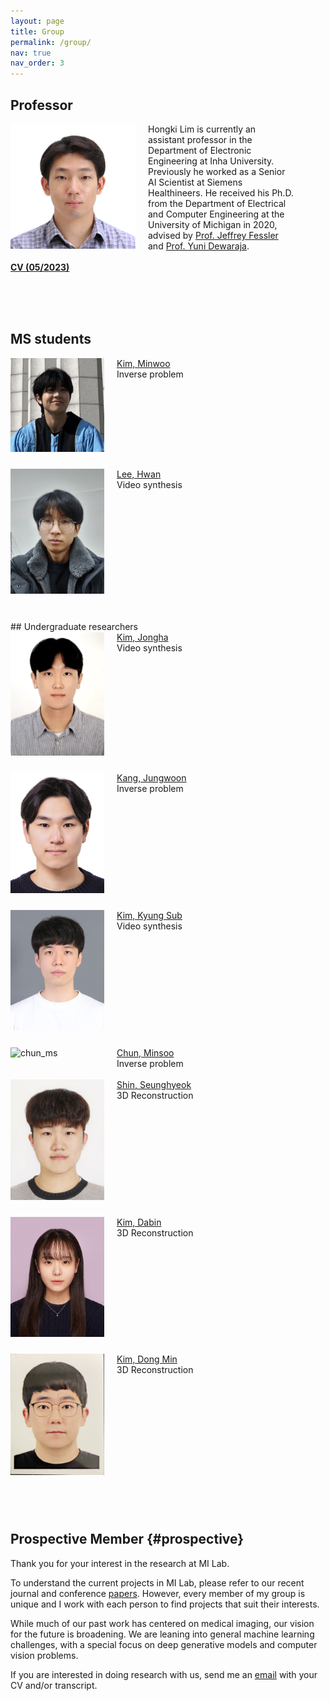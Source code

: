 ```yaml
---
layout: page
title: Group
permalink: /group/
nav: true
nav_order: 3
---
```


<style>
    /* Styles for screens larger than 768px (typical breakpoint for tablets) */
    @media (min-width: 768px) {
        .professor-photo {
            width: 200px;
            margin-right: 30px;
        }
        .student-photo {
            width: 150px; /* Slightly smaller than the professor photo */
            margin-right: 25px;
        }
        .professor-text, .student-text {
            max-width: 90%; /* or whatever max width you think looks good */
        }
    }

    /* Styles for screens smaller than 768px */
    @media (max-width: 768px) {
        .professor-photo {
            width: 100px; /* adjust as needed for mobile */
            margin-right: 15px;
        }
        .student-photo {
            width: 75px; /* Adjusted for mobile */
            margin-right: 10px;
        }
        .professor-text, .student-text {
            max-width: 100%; /* 100% minus the image width and a bit of margin */
            flex: 1; /* this allows the text div to take up any remaining space */
        }
    }
</style>

## Professor

<div style="overflow: auto;">
    <img class="professor-photo" src="/assets/img/hongki-photo.jpg" alt="Hongki Lim" style="float: left; margin-right: 20px; margin-bottom: 10px;">
    <div class="professor-text">
        Hongki Lim is currently an assistant professor in the Department of Electronic Engineering at Inha University. Previously he worked as a Senior AI Scientist at Siemens Healthineers. He received his Ph.D. from the Department of Electrical and Computer Engineering at the University of Michigan in 2020, advised by <a href='https://web.eecs.umich.edu/~fessler/'>Prof. Jeffrey Fessler</a> and <a href='https://medicine.umich.edu/dept/radiology/yuni-dewaraja-phd'>Prof. Yuni Dewaraja</a>. <br>
        <br><strong><a href="/assets/cv.pdf">CV (05/2023)</a></strong>
    </div>
</div>


<br><br><br>

## MS students
<div style="overflow: auto;">
    <img class="student-photo" src="/assets/img/kim_mw.JPG" alt="kim_mw" style="float: left; margin-right: 20px; margin-bottom: 10px;">
    <div class="student-text">
        <a href='https://www.linkedin.com/in/민우-김-414aba2a3/'>Kim, Minwoo</a><br>
        Inverse problem<br>
    </div>
</div>
<br>
<div style="overflow: auto;">
    <img class="student-photo" src="/assets/img/lee_h.jpg" alt="lee_h" style="float: left; margin-right: 20px; margin-bottom: 10px;">
    <div class="student-text">
        <a href='www.linkedin.com/in/dlghks629'>Lee, Hwan</a><br>
        Video synthesis<br>
    </div>
</div>
<br><br>
## Undergraduate researchers 
<div style="overflow: auto;">
    <img class="student-photo" src="/assets/img/kim_jh.jpg" alt="kim_jh" style="float: left; margin-right: 20px; margin-bottom: 10px;">
    <div class="student-text">
        <a href='https://www.linkedin.com/in/종하-김-4253312b8/'>Kim, Jongha</a><br>
        Video synthesis<br>
    </div>
</div>
<br>
<div style="overflow: auto;">
    <img class="student-photo" src="/assets/img/kang_jw.jpg" alt="kang_jw" style="float: left; margin-right: 20px; margin-bottom: 10px;">
    <div class="student-text">
        <a href='https://www.linkedin.com/in/junggang22'>Kang, Jungwoon</a><br>
        Inverse problem<br>
    </div>
</div>
<br>
<div style="overflow: auto;">
    <img class="student-photo" src="/assets/img/kim_ks.jpg" alt="kim_ks" style="float: left; margin-right: 20px; margin-bottom: 10px;">
    <div class="student-text">
        <a href='https://'>Kim, Kyung Sub</a><br>
        Video synthesis<br>
    </div>
</div>
<br>
<div style="overflow: auto;">
    <img class="student-photo" src="/assets/img/chun_ms.jpg" alt="chun_ms" style="float: left; margin-right: 20px; margin-bottom: 10px;">
    <div class="student-text">
        <a href='https://'>Chun, Minsoo</a><br>
        Inverse problem<br>
    </div>
</div>
<br>
<div style="overflow: auto;">
    <img class="student-photo" src="/assets/img/shin_sh.jpg" alt="shin_sh" style="float: left; margin-right: 20px; margin-bottom: 10px;">
    <div class="student-text">
        <a href='https://www.linkedin.com/in/shinseunghyeok/'>Shin, Seunghyeok</a><br>
        3D Reconstruction<br>
    </div>
</div>
<br>
<div style="overflow: auto;">
    <img class="student-photo" src="/assets/img/kim_db.jpg" alt="kim_db" style="float: left; margin-right: 20px; margin-bottom: 10px;">
    <div class="student-text">
        <a href='https://'>Kim, Dabin</a><br>
        3D Reconstruction<br>
    </div>
</div>
<br>
<div style="overflow: auto;">
    <img class="student-photo" src="/assets/img/kim_dm.jpg" alt="kim_dm" style="float: left; margin-right: 20px; margin-bottom: 10px;">
    <div class="student-text">
        <a href='https://www.linkedin.com/in/dong-min-kim-6844272b8'>Kim, Dong Min</a><br>
        3D Reconstruction<br>
    </div>
</div>
<br>
<br><br>

## Prospective Member {#prospective}

Thank you for your interest in the research at MI Lab. <br>

To understand the current projects in MI Lab, please refer to our recent journal and conference <a href='https://milab-inha.github.io/publications'>papers</a>. However, every member of my group is unique and I work with each person to find projects that suit their interests. <br>

While much of our past work has centered on medical imaging, our vision for the future is broadening. We are leaning into general machine learning challenges, with a special focus on deep generative models and computer vision problems. <br>

If you are interested in doing research with us, send me an [email](mailto:hklim@inha.ac.kr) with your CV and/or transcript.


<!--
## Master's Students

## Undergraduate Researchers

### 김철수 

<div style="display: flex; align-items: start;">
    <img src="/assets/img/hongki-photo.jpg" alt="Hongki Lim" style="width: 150px; margin-right: 20px;">
    <div>
        <strong>Research Interest:</strong> 
    </div>
</div>

-->



